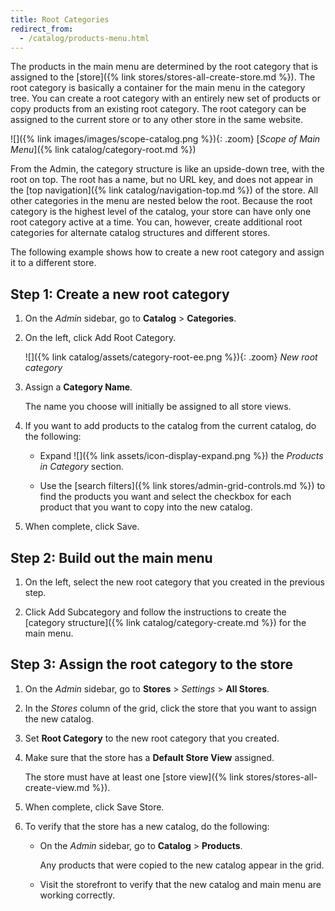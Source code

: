 ```yaml
---
title: Root Categories
redirect_from:
  - /catalog/products-menu.html
---
```


The products in the main menu are determined by the root category that is assigned to the [store]({% link stores/stores-all-create-store.md %}). The root category is basically a container for the main menu in the category tree. You can create a root category with an entirely new set of products or copy products from an existing root category. The root category can be assigned to the current store or to any other store in the same website.

![]({% link images/images/scope-catalog.png %}){: .zoom}
[_Scope of Main Menu_]({% link catalog/category-root.md %})

From the Admin, the category structure is like an upside-down tree, with the root on top. The root has a name, but no URL key, and does not appear in the [top navigation]({% link catalog/navigation-top.md %}) of the store. All other categories in the menu are nested below the root. Because the root category is the highest level of the catalog, your store can have only one root category active at a time. You can, however, create additional root categories for alternate catalog structures and different stores.

The following example shows how to create a new root category and assign it to a different store.

## Step 1: Create a new root category

1. On the _Admin_ sidebar, go to **Catalog** > **Categories**.

1. On the left, click <span class="btn">Add Root Category</span>.

    ![]({% link catalog/assets/category-root-ee.png %}){: .zoom}
    _New root category_

1. Assign a **Category Name**.

   The name you choose will initially be assigned to all store views.

1. If you want to add products to the catalog from the current catalog, do the following:

   - Expand ![]({% link assets/icon-display-expand.png %}) the _Products in Category_ section.

   - Use the [search filters]({% link stores/admin-grid-controls.md %}) to find the products you want and select the checkbox for each product that you want to copy into the new catalog.

1. When complete, click <span class="btn">Save</span>.

## Step 2: Build out the main menu

1. On the left, select the new root category that you created in the previous step.

1. Click <span class="btn">Add Subcategory</span> and follow the instructions to create the [category structure]({% link catalog/category-create.md %}) for the main menu.

## Step 3: Assign the root category to the store

1. On the _Admin_ sidebar, go to **Stores** > _Settings_ > **All Stores**.

1. In the _Stores_ column of the grid, click the store that you want to assign the new catalog.

1. Set **Root Category** to the new root category that you created.

1. Make sure that the store has a **Default Store View** assigned.

   The store must have at least one [store view]({% link stores/stores-all-create-view.md %}).

1. When complete, click <span class="btn">Save Store</span>.

1. To verify that the store has a new catalog, do the following:

   - On the _Admin_ sidebar, go to **Catalog** > **Products**.

      Any products that were copied to the new catalog appear in the grid.

   - Visit the storefront to verify that the new catalog and main menu are working correctly.
